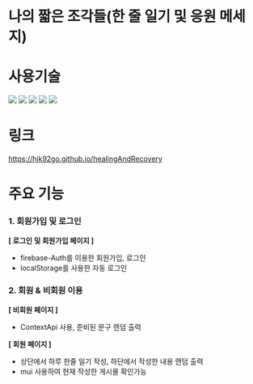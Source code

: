 # 나의 짧은 조각들(한 줄 일기 및 응원 메세지)

# 사용기술

<img src="https://img.shields.io/badge/HTML5-red?style=flat&logo=HTML5&logoColor=white"/> <img src="https://img.shields.io/badge/CSS3-blue?style=flat&logo=CSS3&logoColor=white"/>
<img src="https://img.shields.io/badge/JavaScript-yellow?style=flat&logo=JavaScript&logoColor=white"/> <img src="https://img.shields.io/badge/React-61DAFB?style=flat&logo=React&logoColor=white"/>
<img src="https://img.shields.io/badge/Firebase-FFCA28?style=flat&logo=Firebase&logoColor=white"/>

# 링크

https://hjk92go.github.io/healingAndRecovery

# 주요 기능

<h3> 1. 회원가입 및 로그인 </h3>

<b>[ 로그인 및 회원가입 페이지 ]</b>

- firebase-Auth를 이용한 회원가입, 로그인
- localStorage를 사용한 자동 로그인

<h3> 2. 회원 & 비회원 이용 </h3>

<b>[ 비회원 페이지 ]</b>

- ContextApi 사용, 준비된 문구 랜덤 출력

<b>[ 회원 페이지 ]</b>

- 상단에서 하루 한줄 일기 작성, 하단에서 작성한 내용 랜덤 출력
- mui 사용하여 현재 작성한 게시물 확인가능
